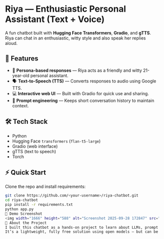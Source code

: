 # Riya — Enthusiastic Personal Assistant (Text + Voice)

A fun chatbot built with **Hugging Face Transformers**, **Gradio**, and **gTTS**.  
Riya can chat in an enthusiastic, witty style and also speak her replies aloud.

## 🚀 Features
- 🤖 **Persona-based responses** — Riya acts as a friendly and witty 21-year-old personal assistant.
- 🗣️ **Text-to-Speech (TTS)** — Converts responses to audio using Google TTS.
- 💻 **Interactive web UI** — Built with Gradio for quick use and sharing.
- 🧠 **Prompt engineering** — Keeps short conversation history to maintain context.

## 🛠 Tech Stack
- Python
- Hugging Face `transformers` (`flan-t5-large`)
- Gradio (web interface)
- gTTS (text to speech)
- Torch

## ⚡ Quick Start
Clone the repo and install requirements:
```bash
git clone https://github.com/<your-username>/riya-chatbot.git
cd riya-chatbot
pip install -r requirements.txt
python app.py
📸 Demo Screenshot
<img width="1666" height="588" alt="Screenshot 2025-09-28 172847" src="https://github.com/user-attachments/assets/3fd84e41-945e-4028-9a76-28950d1c3268" /> <img width="1670" height="483" alt="Screenshot 2025-09-28 172901" src="https://github.com/user-attachments/assets/59555741-c0f3-4a4a-9b07-8222addf61e0" />
🌟 About the Project
I built this chatbot as a hands-on project to learn about LLMs, prompt design, and building interactive AI apps.
It’s a lightweight, fully free solution using open models — but can be upgraded to GPT-3.5/4 for better answers.
